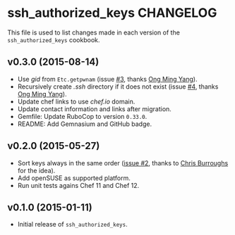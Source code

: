 ssh_authorized_keys CHANGELOG
=============================

This file is used to list changes made in each version of the `ssh_authorized_keys` cookbook.

## v0.3.0 (2015-08-14)

* Use *gid* from `Etc.getpwnam` (issue [#3](https://github.com/zuazo/ssh_authorized_keys-cookbook/pull/3), thanks [Ong Ming Yang](https://github.com/ongmingyang)).
* Recursively create *.ssh* directory if it does not exist (issue [#4](https://github.com/zuazo/ssh_authorized_keys-cookbook/pull/4), thanks [Ong Ming Yang](https://github.com/ongmingyang)).
* Update chef links to use *chef.io* domain.
* Update contact information and links after migration.
* Gemfile: Update RuboCop to version `0.33.0`.
* README: Add Gemnasium and GitHub badge.

## v0.2.0 (2015-05-27)

* Sort keys always in the same order ([issue #2](https://github.com/zuazo/ssh_authorized_keys-cookbook/issues/2), thanks to [Chris Burroughs](https://github.com/cburroughs) for the idea).
* Add openSUSE as supported platform.
* Run unit tests agains Chef 11 and Chef 12.

## v0.1.0 (2015-01-11)

* Initial release of `ssh_authorized_keys`.
